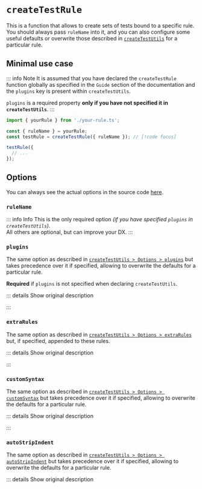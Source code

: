 # `createTestRule`

This is a function that allows to create sets of tests bound to a specific rule. \
You should always pass `ruleName` into it, and you can also configure some useful defaults
or overwrite those described in [`createTestUtils`](/api/create-test-utils) for a particular rule.

## Minimal use case

::: info Note
It is assumed that you have declared the `createTestRule` function globally as specified in the `Guide` section
of the documentation and the `plugins` key is present within `createTestUtils`.

`plugins` is a required property **only if you have not specified it in `createTestUtils`**.
:::

```ts
import { yourRule } from './your-rule.ts';

const { ruleName } = yourRule;
const testRule = createTestRule({ ruleName }); // [!code focus]

testRule({
  // ...
});
```

## Options

You can always see the actual options in the source code
[here](https://github.com/morevm/stylelint-testing-library/tree/master/src/types/create-test-rule-schema.ts).

### `ruleName`

::: info Info
This is the only required option *(if you have specified `plugins` in `createTestUtils`)*. \
All others are optional, but can improve your DX.
:::

<!-- @include: @/_parts/properties/rule-name.md -->

### `plugins`

The same option as described in [`createTestUtils > Options > plugins`](/api/create-test-utils#plugins)
but takes precedence over it if specified, allowing to overwrite the defaults for a particular rule.

**Required** if `plugins` is not specified when declaring `createTestUtils`.

::: details Show original description
<!-- @include: @/_parts/properties/plugins.md#description -->
:::

### `extraRules`

The same option as described in [`createTestUtils > Options > extraRules`](/api/create-test-utils#extrarules)
but, if specified, appended to these rules.

::: details Show original description
<!-- @include: @/_parts/properties/extra-rules.md#description -->
:::

### `customSyntax`

The same option as described in [`createTestUtils > Options > customSyntax`](/api/create-test-utils#customsyntax)
but takes precedence over it if specified, allowing to overwrite the defaults for a particular rule.

::: details Show original description
<!-- @include: @/_parts/properties/custom-syntax.md#description -->
:::

### `autoStripIndent`

The same option as described in [`createTestUtils > Options > autoStripIndent`](/api/create-test-utils#autostripindent)
but takes precedence over it if specified, allowing to overwrite the defaults for a particular rule.

::: details Show original description
<!-- @include: @/_parts/properties/auto-strip-indent.md -->

